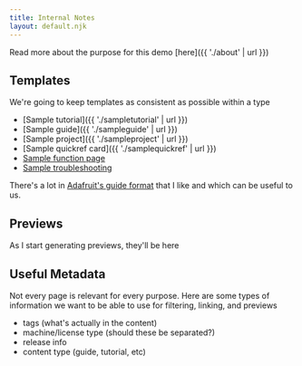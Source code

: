 ```yaml
---
title: Internal Notes
layout: default.njk
---
```


Read more about the purpose for this demo [here]({{ './about' | url }})

## Templates

We're going to keep templates as consistent as possible within a type

- [Sample tutorial]({{ './sampletutorial' | url }})
- [Sample guide]({{ './sampleguide' | url }})
- [Sample project]({{ './sampleproject' | url }})
- [Sample quickref card]({{ './samplequickref' | url }})
- [Sample function page](#)
- [Sample troubleshooting](#)




There's a lot in [Adafruit's guide format](https://learn.adafruit.com/collins-lab-midi) that I like and which can be useful to us.

## Previews

As I start generating previews, they'll be here

## Useful Metadata

Not every page is relevant for every purpose. Here are some types of information we want to be able to use for filtering, linking, and previews

- tags (what's actually in the content)
- machine/license type (should these be separated?)
- release info
- content type (guide, tutorial, etc)